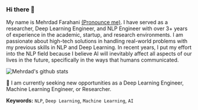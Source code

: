 ### Hi there 👋

My name is Mehrdad Farahani [(Pronounce me)](https://www.nameshouts.com/names/persian/pronounce-mehrdad-farahani). I have served as a researcher, Deep Learning Engineer, and NLP Engineer with over 3+ years of experience in the academic, startup, and research environments. I am passionate about high-tech solutions in handling real-world problems with my previous skills in NLP and Deep Learning. In recent years, I put my effort into the NLP field because I believe AI will inevitably affect all aspects of our lives in the future, specifically in the ways that humans communicated. 


![Mehrdad's github stats](https://github-readme-stats.vercel.app/api?username=m3hrdadfi&show_icons=true&theme=solarized-dark)


🔎  I am currently seeking new opportunities as a Deep Learning Engineer, Machine Learning Engineer, or Researcher.

**Keywords:** `NLP`, `Deep Learning`, `Machine Learning`, `AI`
